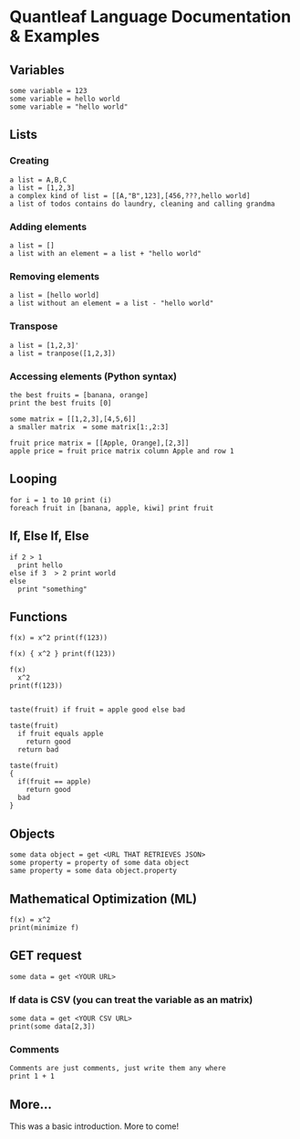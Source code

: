 # Quantleaf Language Documentation & Examples

## Variables
```
some variable = 123
some variable = hello world
some variable = "hello world"
```

## Lists
### Creating
```
a list = A,B,C
a list = [1,2,3]
a complex kind of list = [[A,"B",123],[456,???,hello world]
a list of todos contains do laundry, cleaning and calling grandma
```
### Adding elements

```
a list = [] 
a list with an element = a list + "hello world"
```
### Removing elements

```
a list = [hello world] 
a list without an element = a list - "hello world"
```

### Transpose 
```
a list = [1,2,3]'
a list = tranpose([1,2,3])
```

### Accessing elements (Python syntax)
```
the best fruits = [banana, orange]
print the best fruits [0]

some matrix = [[1,2,3],[4,5,6]]
a smaller matrix  = some matrix[1:,2:3]

fruit price matrix = [[Apple, Orange],[2,3]]
apple price = fruit price matrix column Apple and row 1
```

## Looping

```
for i = 1 to 10 print (i)
foreach fruit in [banana, apple, kiwi] print fruit
```

## If, Else If, Else
```
if 2 > 1
  print hello
else if 3  > 2 print world
else
  print "something"
```

## Functions
```
f(x) = x^2 print(f(123))

f(x) { x^2 } print(f(123))

f(x)
  x^2
print(f(123))


taste(fruit) if fruit = apple good else bad

taste(fruit)
  if fruit equals apple
    return good
  return bad
  
taste(fruit)
{
  if(fruit == apple)
    return good
  bad
}
```

## Objects
```
some data object = get <URL THAT RETRIEVES JSON>
some property = property of some data object
same property = some data object.property
```
## Mathematical Optimization (ML)
```
f(x) = x^2 
print(minimize f)
```

## GET request
```
some data = get <YOUR URL>
```

### If data is CSV (you can treat the variable as an matrix)
```
some data = get <YOUR CSV URL>
print(some data[2,3])
```

### Comments
```
Comments are just comments, just write them any where
print 1 + 1
```
## More...
This was a basic introduction. More to come! 



